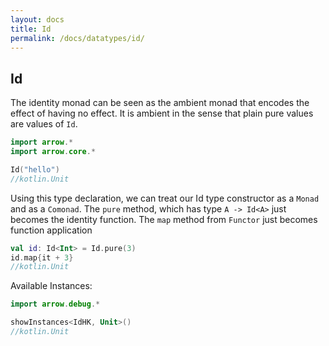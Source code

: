 ```yaml
---
layout: docs
title: Id
permalink: /docs/datatypes/id/
---
```


## Id

The identity monad can be seen as the ambient monad that encodes the effect of having no effect. 
It is ambient in the sense that plain pure values are values of `Id`.

```kotlin
import arrow.*
import arrow.core.*

Id("hello")
//kotlin.Unit
```

Using this type declaration, we can treat our Id type constructor as a `Monad` and as a `Comonad`. 
The `pure` method, which has type `A -> Id<A>` just becomes the identity function. The `map` method 
from `Functor` just becomes function application

```kotlin
val id: Id<Int> = Id.pure(3)
id.map{it + 3}
//kotlin.Unit
```

Available Instances:

```kotlin
import arrow.debug.*

showInstances<IdHK, Unit>()
//kotlin.Unit
```
